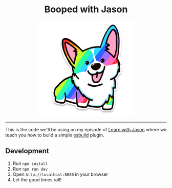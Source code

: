 <div align="center">
  <h1>Booped with Jason</h1>
  <img src="/public/corgi.png" alt="Rainbox Corgi sticker" />
</div>

---

This is the code we'll be using on my episode of [Learn with Jason](https://www.learnwithjason.dev/) where we teach you how to build a simple [esbuild](https://esbuild.github.io/) plugin.

## Development

1. Run `npm install`
2. Run `npm run dev`
3. Open `http://localhost:8080` in your browser
4. Let the good times roll!
